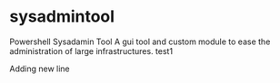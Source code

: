 # sysadmintool
Powershell Sysadamin Tool
A gui tool and custom module to ease the administration of large infrastructures.
test1


Adding new line
